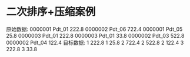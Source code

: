 # 二次排序+压缩案例
原始数据:
0000001	Pdt_01	222.8
0000002	Pdt_06	722.4
0000001	Pdt_05	25.8
0000003	Pdt_01	222.8
0000003	Pdt_01	33.8
0000002	Pdt_03	522.8
0000002	Pdt_04	122.4
目标数据:
1	222.8
1	25.8
2	722.4
2	522.8
2	122.4
3	222.8
3	33.8
